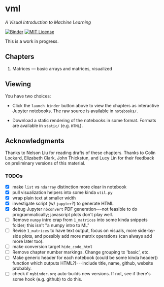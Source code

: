 # vml

_A Visual Introduction to Machine Learning_

[![Binder](http://mybinder.org/badge.svg)](http://mybinder.org/repo/mbforbes/vml)
[![MIT License](https://img.shields.io/badge/license-MIT-blue.svg)](blob/master/LICENSE.txt)

This is a work in progress.

## Chapters

1. Matrices — basic arrays and matrices, visualized

## Viewing

You have two choices:

- Click the `launch binder` button above to view the chapters as interactive
  Jupyter notebooks. The raw source is available in `notebooks/`.

- Download a static rendering of the notebooks in some format. Formats are
  available in `static/` (e.g. `HTML`).

## Acknowledgments

Thanks to Nelson Liu for reading drafts of these chapters. Thanks to Colin
Lockard, Elizabeth Clark, John Thickstun, and Lucy Lin for their feedback on
preliminary versions of this material.

### TODOs

- [x] make `list` vs `ndarray` distinction more clear in notebook
- [x] pull visualization helpers into some kinda `util.py`
- [x] wrap plain text at smaller width
- [x] investigate script (w/ `jupyter`?) to generate HTML
- [x] debug Jupyter `nbconvert` PDF generation---not feasible to do
  programmatically; javascript plots don't play well.
- [ ] Remove `numpy` intro crap from `1_matrices` into some kinda snippets
  folder; this isn't "a numpy intro to ML"
- [ ] Revise `1_matrices` to have text output, focus on visuals, more side-by-
  side plots, and possibly add more matrix operations (can always add more later
  too).
- [ ] make conversion target `hide_code_html`
- [ ] Remove chapter number markings. Change grouping to 'basic', etc.
- [ ] Make generic header for each notebook (could be some kinda header()
  function which outputs HTML?)---include title, name, github, website probably.
- [ ] check if `mybinder.org` auto-builds new versions. If not, see if there's
  some hook (e.g. github) to do this.
